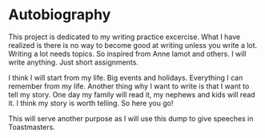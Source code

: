 
# Autobiography

This project is dedicated to my writing practice excercise. What I have realized is there is no way to become good at writing unless you write a lot. Writing a lot needs topics. So inspired from Anne lamot and others. I will write anything. 
Just short assignments.

I think I will start from my life. Big events and holidays. Everything I can remember from my life. 
Another thing why I want to write is that I want to tell my story.
One day my family will read it, my nephews and kids will read it. I think my story is worth telling.
So here you go!


This will serve another purpose as I will use this dump to give speeches in Toastmasters.